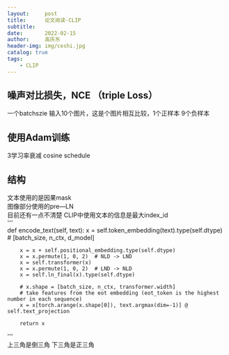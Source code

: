 ```yaml
---
layout:     post
title:      论文阅读-CLIP
subtitle:   
date:       2022-02-15
author:     高庆东
header-img: img/ceshi.jpg
catalog: true
tags:
    - CLIP
---
```


## 噪声对比损失，NCE （triple Loss）
一个batchszie 输入10个图片，这是个图片相互比较，1个正样本 9个负样本
## 使用Adam训练
3学习率衰减  cosine schedule 

## 结构
文本使用的是因果mask  
图像部分使用的pre—LN   
目前还有一点不清楚  CLIP中使用文本的信息是最大index_id  
'''  
    def encode_text(self, text):
        x = self.token_embedding(text).type(self.dtype)  # [batch_size, n_ctx, d_model]

        x = x + self.positional_embedding.type(self.dtype)
        x = x.permute(1, 0, 2)  # NLD -> LND
        x = self.transformer(x)
        x = x.permute(1, 0, 2)  # LND -> NLD
        x = self.ln_final(x).type(self.dtype)

        # x.shape = [batch_size, n_ctx, transformer.width]
        # take features from the eot embedding (eot_token is the highest number in each sequence)
        x = x[torch.arange(x.shape[0]), text.argmax(dim=-1)] @ self.text_projection

        return x  
'''  
上三角是倒三角  下三角是正三角  